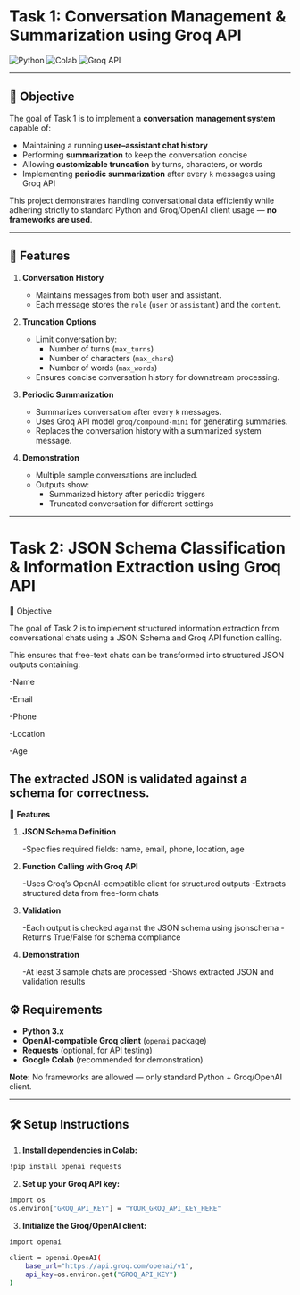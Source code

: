 # Task 1: Conversation Management & Summarization using Groq API

![Python](https://img.shields.io/badge/Python-3.x-blue)
![Colab](https://img.shields.io/badge/Platform-Google%20Colab-orange)
![Groq API](https://img.shields.io/badge/API-Groq%20OpenAI%20Client-green)

---

## 📝 Objective
The goal of Task 1 is to implement a **conversation management system** capable of:  

- Maintaining a running **user–assistant chat history**
- Performing **summarization** to keep the conversation concise
- Allowing **customizable truncation** by turns, characters, or words
- Implementing **periodic summarization** after every `k` messages using Groq API  

This project demonstrates handling conversational data efficiently while adhering strictly to standard Python and Groq/OpenAI client usage — **no frameworks are used**.

---

## 🔹 Features

1. **Conversation History**
   - Maintains messages from both user and assistant.
   - Each message stores the `role` (`user` or `assistant`) and the `content`.

2. **Truncation Options**
   - Limit conversation by:
     - Number of turns (`max_turns`)
     - Number of characters (`max_chars`)
     - Number of words (`max_words`)
   - Ensures concise conversation history for downstream processing.

3. **Periodic Summarization**
   - Summarizes conversation after every `k` messages.
   - Uses Groq API model `groq/compound-mini` for generating summaries.
   - Replaces the conversation history with a summarized system message.

4. **Demonstration**
   - Multiple sample conversations are included.
   - Outputs show:
     - Summarized history after periodic triggers
     - Truncated conversation for different settings

---
# Task 2: JSON Schema Classification & Information Extraction using Groq API
📝 Objective

The goal of Task 2 is to implement structured information extraction from conversational chats using a JSON Schema and Groq API function calling.

This ensures that free-text chats can be transformed into structured JSON outputs containing:

   -Name

   -Email

   -Phone

   -Location

   -Age

The extracted JSON is validated against a schema for correctness.
---
🔹 **Features**
1. **JSON Schema Definition**
   
   -Specifies required fields: name, email, phone, location, age
3. **Function Calling with Groq API**
   
   -Uses Groq’s OpenAI-compatible client for structured outputs
   -Extracts structured data from free-form chats

5. **Validation**
   
   -Each output is checked against the JSON schema using jsonschema
   -Returns True/False for schema compliance
7. **Demonstration**
   
   -At least 3 sample chats are processed
   -Shows extracted JSON and validation results

## ⚙️ Requirements

- **Python 3.x**
- **OpenAI-compatible Groq client** (`openai` package)
- **Requests** (optional, for API testing)
- **Google Colab** (recommended for demonstration)

**Note:** No frameworks are allowed — only standard Python + Groq/OpenAI client.

---

## 🛠 Setup Instructions

1. **Install dependencies in Colab:**

```bash
!pip install openai requests
```
2. **Set up your Groq API key:**
```bash
import os
os.environ["GROQ_API_KEY"] = "YOUR_GROQ_API_KEY_HERE"
```
3. **Initialize the Groq/OpenAI client:**
```bash
import openai

client = openai.OpenAI(
    base_url="https://api.groq.com/openai/v1",
    api_key=os.environ.get("GROQ_API_KEY")
)
```
